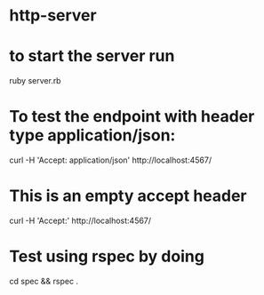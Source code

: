 # http-server

# to start the server run 

ruby server.rb

# To test the endpoint with header type application/json:

curl -H 'Accept: application/json' http://localhost:4567/

# This is an empty accept header

curl -H 'Accept:' http://localhost:4567/

# Test using rspec by doing

cd spec && rspec .
